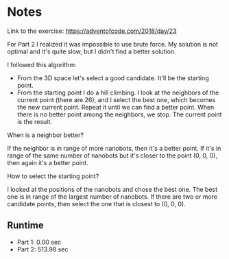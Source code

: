 Notes
=====

Link to the exercise: https://adventofcode.com/2018/day/23

For Part 2 I realized it was impossible to use brute force.
My solution is not optimal and it's quite slow, but I didn't
find a better solution.

I followed this algorithm:

* From the 3D space let's select a good candidate. It'll be
  the starting point.
* From the starting point I do a hill climbing. I look at the
  neighbors of the current point (there are 26), and I select the
  best one, which becomes the new current point. Repeat it until
  we can find a better point. When there is no better point among
  the neighbors, we stop. The current point is the result.

When is a neighbor better?

If the neighbor is in range of more nanobots, then it's a better point.
If it's in range of the same number of nanobots but it's closer to
the point (0, 0, 0), then again it's a better point.

How to select the starting point?

I looked at the positions of the nanobots and chose the best one.
The best one is in range of the largest number of nanobots. If there
are two or more candidate points, then select the one that is closest
to (0, 0, 0).

Runtime
-------

* Part 1: 0.00 sec
* Part 2: 513.98 sec
